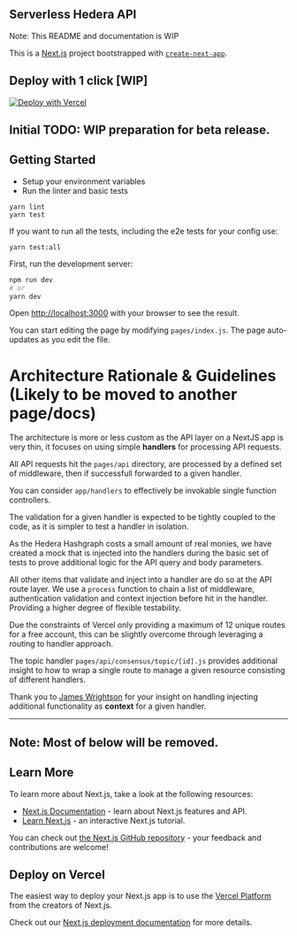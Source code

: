 ## Serverless Hedera API

Note: This README and documentation is WIP

This is a [Next.js](https://nextjs.org/) project bootstrapped with [`create-next-app`](https://github.com/vercel/next.js/tree/canary/packages/create-next-app).

## Deploy with 1 click [WIP]

[![Deploy with Vercel](https://vercel.com/button)](https://vercel.com/import/git?s=https://github.com/mattsmithies/hedera-serverless-consensus&env=HEDERA_ACCOUNT_ID,HEDERA_PRIVATE_KEY,API_SECRET_KEY&envDescription=Enter%20your%20account%20id%20and%20private%20key%20from%20the%20hedera%20portal.%20The%20API%20secret%20is%20your%20authentication%20key%20to%20communicate%20with%20your%20API,%20create%20a%20secure%20string%20of%20at%20least%2010%20characters.&envLink=https%3A%2F%2Fdocs.trust.enterprises%2Fdeployment%2Fenvironment-variables&redirect-url=https%3A%2F%2Fdocs.trust.enterprises%2Frest-api%2Foverview)


## Initial TODO: WIP preparation for beta release.


## Getting Started

- Setup your environment variables
- Run the linter and basic tests

```
yarn lint
yarn test
```

If you want to run all the tests, including the e2e tests for your config use:

```
yarn test:all
```

First, run the development server:

```bash
npm run dev
# or
yarn dev
```

Open [http://localhost:3000](http://localhost:3000) with your browser to see the result.

You can start editing the page by modifying `pages/index.js`. The page auto-updates as you edit the file.

# Architecture Rationale & Guidelines (Likely to be moved to another page/docs)

The architecture is more or less custom as the API layer on a NextJS app is very thin, it focuses on using simple **handlers** for processing API requests.

All API requests hit the `pages/api` directory, are processed by a defined set of middleware, then if successfull forwarded to a given handler.

You can consider `app/handlers` to effectively be invokable single function controllers.

The validation for a given handler is expected to be tightly coupled to the code, as it is simpler to test a handler in isolation.

As the Hedera Hashgraph costs a small amount of real monies, we have created a mock that is injected into the handlers during the basic set of tests to prove additional logic for the API query and body parameters.

All other items that validate and inject into a handler are do so at the API route layer. We use a `process` function to chain a list of middleware, authentication validation and context injection before hit in the handler. Providing a higher degree of flexible testability.

Due the constraints of Vercel only providing a maximum of 12 unique routes for a free account, this can be slightly overcome through leveraging a routing to handler approach.

The topic handler `pages/api/consensus/topic/[id].js` provides additional insight to how to wrap a single route to manage a given resource consisting of different handlers.

Thank you to [James Wrightson](https://github.com/guerrillacontra) for your insight on handling injecting additional functionality as **context** for a given handler.

---

## Note: Most of below will be removed.

## Learn More

To learn more about Next.js, take a look at the following resources:

- [Next.js Documentation](https://nextjs.org/docs) - learn about Next.js features and API.
- [Learn Next.js](https://nextjs.org/learn) - an interactive Next.js tutorial.

You can check out [the Next.js GitHub repository](https://github.com/vercel/next.js/) - your feedback and contributions are welcome!

## Deploy on Vercel

The easiest way to deploy your Next.js app is to use the [Vercel Platform](https://vercel.com/import?utm_medium=default-template&filter=next.js&utm_source=create-next-app&utm_campaign=create-next-app-readme) from the creators of Next.js.

Check out our [Next.js deployment documentation](https://nextjs.org/docs/deployment) for more details.

